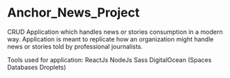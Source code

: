 # Anchor_News_Project
CRUD Application which handles news or stories consumption in a modern way. Application is meant to replicate how an organization might handle news or stories told by professional journalists.

Tools used for application:
ReactJs
NodeJs
Sass
DigitalOcean
(Spaces
Databases
Droplets)
